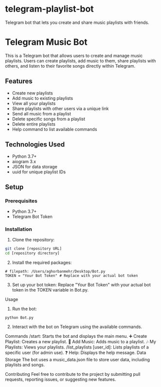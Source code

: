 # telegram-playlist-bot
Telegram bot that lets you create and share music playlists with friends.

# Telegram Music Bot

This is a Telegram bot that allows users to create and manage music playlists. Users can create playlists, add music to them, share playlists with others, and listen to their favorite songs directly within Telegram.

## Features

-   Create new playlists
-   Add music to existing playlists
-   View all your playlists
-   Share playlists with other users via a unique link
-   Send all music from a playlist
-   Delete specific songs from a playlist
-   Delete entire playlists
-   Help command to list available commands

## Technologies Used

-   Python 3.7+
-   aiogram 3.x
-   JSON for data storage
-   uuid for unique playlist IDs

## Setup

### Prerequisites

-   Python 3.7+
-   Telegram Bot Token

### Installation

1.  Clone the repository:

```sh
git clone [repository URL]
cd [repository directory]
```
2. Install the required packages:
```
# filepath: /Users/aghorbanmehr/Desktop/Bot.py
TOKEN = "Your Bot Token" # Replace with your actual bot token
```
3. Set up your bot token:
Replace "Your Bot Token" with your actual bot token in the TOKEN variable in Bot.py.

Usage
1. Run the bot:
```
python Bot.py
```
2. Interact with the bot on Telegram using the available commands.

Commands
/start: Starts the bot and displays the main menu.
➕ Create Playlist: Creates a new playlist.
🎵 Add Music: Adds music to a playlist.
🎶 My Playlists: Views your playlists.
/list_playlists [user_id]: Lists playlists of a specific user (for admin use).
❓ Help: Displays the help message.
Data Storage
The bot uses a music_data.json file to store user data, including playlists and songs.

Contributing
Feel free to contribute to the project by submitting pull requests, reporting issues, or suggesting new features.
